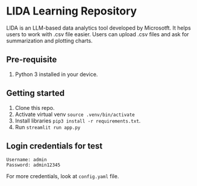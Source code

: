 # LIDA Learning Repository
LIDA is an LLM-based data analytics tool developed by Microsotft. It helps users to work with .csv file easier. Users can upload .csv files and ask for summarization and plotting charts.

## Pre-requisite
1. Python 3 installed in your device.

## Getting started
1. Clone this repo.
2. Activate virtual venv `source .venv/bin/activate`
2. Install libraries `pip3 install -r requirements.txt`.
3. Run `streamlit run app.py`

## Login credentials for test
```
Username: admin
Password: admin12345
```
For more credentials, look at `config.yaml` file.